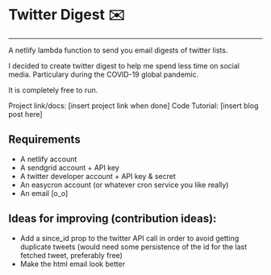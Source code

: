 # Twitter Digest ✉️
---
A netlify lambda function to send you email digests of twitter lists.

I decided to create twitter digest to help me spend less time on social media. Particulary during the COVID-19 global pandemic. 

It is completely free to run.


Project link/docs: [insert project link when done]
Code Tutorial: [insert blog post here]

## Requirements 

- A netlify account
- A sendgrid account + API key
- A twitter developer account + API key & secret
- An easycron account (or whatever cron service you like really)
- An email [o_o]



## Ideas for improving (contribution ideas):
- Add a since_id prop to the twitter API call in order to avoid getting duplicate tweets (would need some persistence of the id for the last fetched tweet, preferably free)
- Make the html email look better

